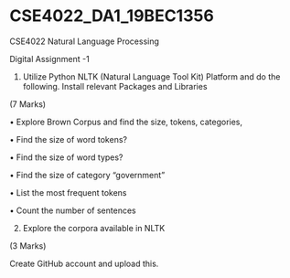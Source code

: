 # CSE4022_DA1_19BEC1356

CSE4022 Natural Language Processing

Digital Assignment -1


1.	Utilize Python NLTK (Natural Language Tool Kit) Platform and do the following. Install relevant Packages and Libraries

(7 Marks)

•	Explore Brown Corpus and find the size, tokens, categories,

•	Find the size of word tokens?

•	Find the size of word types?

•	Find the size of category “government”

•	List the most frequent tokens

•	Count the number of sentences

2.	Explore the corpora available in NLTK

(3 Marks)

Create GitHub account and upload this.
